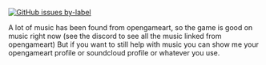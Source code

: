 [![GitHub issues by-label](https://img.shields.io/github/issues/Valks-Games/sankari/musician?color=black)](https://github.com/Valks-Games/sankari/issues?q=is%3Aissue+is%3Aopen+label%3Amusician)

A lot of music has been found from opengameart, so the game is good on music right now (see the discord to see all the music linked from opengameart) But if you want to still help with music you can show me your opengameart profile or soundcloud profile or whatever you use.
